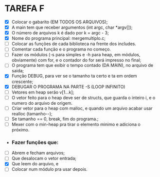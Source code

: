 TAREFA F
=========

- [x] Colocar o gabarito (EM TODOS OS ARQUIVOS);
- [x] A main tem que receber argumentos (int argc, char *argv[]);
- [x] O número de arquivos k é dado por k = argc - 3;
- [x] Nome do programa principal: mergemultiplo.c;
- [ ] Colocar as funções de cada biblioteca na frente dos includes.
- [ ] Comentar cada função e o programa no começo.
- [ ] Fazer os módulos (-s para simples e -h para heap, em módulos, obviamente) com for, e o contador do for será impresso no final;
- [ ] O programa tem que exibir o tempo contado (DA MAIN), no arquivo de saida;
- [x] Função DEBUG, para ver se o tamanho ta certo e ta em ordem crescente;
- [x] DEBUGAR O PROGRAMA NA PARTE -S (LOOP INFINITO)
- [ ] Vetores em heap serão v[1...k];
- [ ] O vetor feito para o heap deve ser de structs, que guarda o inteiro i, e o numero do arquivo de origem.
- [ ] Criar vetor para o heap com malloc, e quando um arquivo acabar usar realloc (tamanho--);
- [ ] Se tamanho == 0, break, fim do programa.;
- [ ] Mexer com o min-heap pra tirar o elemento minimo e adiciona o próximo.

- ### Fazer funções que:
- [ ] Abrem e fecham arquivos; 
- [ ] Que desalocam o vetor entrada;
- [x] Que leem do arquivo, e 
- [ ] Colocar num módulo pra usar depois.
